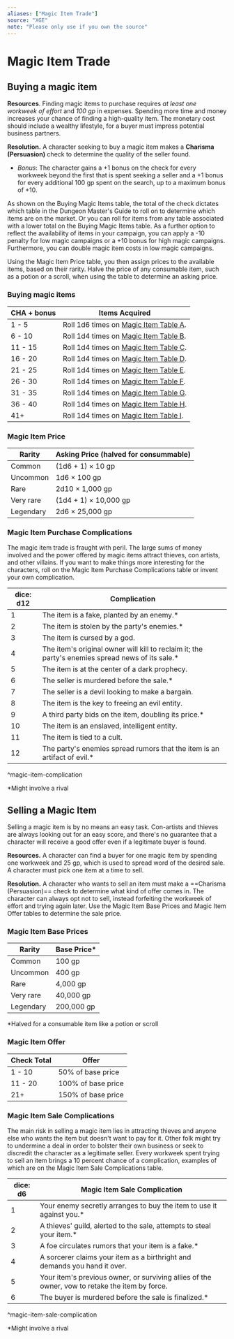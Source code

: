 ```yaml
---
aliases: ["Magic Item Trade"]
source: "XGE"
note: "Please only use if you own the source"
---
```

# Magic Item Trade

## Buying a magic item

**Resources**. Finding magic items to purchase requires *at least one workweek of effort* and *100 gp* in expenses. Spending more time and money increases your chance of finding a high-quality item. The monetary cost should include a wealthy lifestyle, for a buyer must impress potential business partners.

**Resolution.** A character seeking to buy a magic item makes a **Charisma (Persuasion)** check to determine the quality of the seller found. 
- *Bonus*: The character gains a +1 bonus on the check for every workweek beyond the first that is spent seeking a seller and a +1 bonus for every additional 100 gp spent on the search, up to a maximum bonus of +10.

As shown on the Buying Magic Items table, the total of the check dictates which table in the Dungeon Master's Guide to roll on to determine which items are on the market. Or you can roll for items from any table associated with a lower total on the Buying Magic Items table. As a further option to reflect the availability of items in your campaign, you can apply a -10 penalty for low magic campaigns or a +10 bonus for high magic campaigns. Furthermore, you can double magic item costs in low magic campaigns.

Using the Magic Item Price table, you then assign prices to the available items, based on their rarity. Halve the price of any consumable item, such as a potion or a scroll, when using the table to determine an asking price.

### Buying magic items

| CHA + bonus | Items Acquired |
| ----------- | ----------------- |
| 1 - 5   | Roll 1d6 times on [Magic Item Table A](magic-item-tables.md#Magic%20Item%20Table%20A). |
| 6 - 10  | Roll 1d4 times on [Magic Item Table B](magic-item-tables.md#Magic%20Item%20Table%20B). |
| 11 - 15 | Roll 1d4 times on [Magic Item Table C](magic-item-tables.md#Magic%20Item%20Table%20C). |
| 16 - 20 | Roll 1d4 times on [Magic Item Table D](magic-item-tables.md#Magic%20Item%20Table%20D). |
| 21 - 25 | Roll 1d4 times on [Magic Item Table E](magic-item-tables.md#Magic%20Item%20Table%20E). |
| 26 - 30 | Roll 1d4 times on [Magic Item Table F](magic-item-tables.md#Magic%20Item%20Table%20F). |
| 31 - 35 | Roll 1d4 times on [Magic Item Table G](magic-item-tables.md#Magic%20Item%20Table%20G). |
| 36 - 40 | Roll 1d4 times on [Magic Item Table H](magic-item-tables.md#Magic%20Item%20Table%20H). |
| 41+     | Roll 1d4 times on [Magic Item Table I](magic-item-tables.md#Magic%20Item%20Table%20I). |

### Magic Item Price

| Rarity      | Asking Price (halved for consummable) |
| ----------- | ----------------- |
| Common      | (1d6 + 1) × 10 gp |
| Uncommon    | 1d6 × 100 gp      |
| Rare        | 2d10 × 1,000 gp |
| Very rare   | (1d4 + 1) × 10,000 gp |
| Legendary   | 2d6 × 25,000 gp |

### Magic Item Purchase Complications

The magic item trade is fraught with peril. The large sums of money involved and the power offered by magic items attract thieves, con artists, and other villains. If you want to make things more interesting for the characters, roll on the Magic Item Purchase Complications table or invent your own complication.

| dice: d12 | Complication |
|-----------|-------------- |
| 1 | The item is a fake, planted by an enemy.* |
| 2 | The item is stolen by the party's enemies.* |
| 3 | The item is cursed by a god. |
| 4 | The item's original owner will kill to reclaim it; the party's enemies spread news of its sale.* |
| 5 | The item is at the center of a dark prophecy. |
| 6 | The seller is murdered before the sale.* |
| 7 | The seller is a devil looking to make a bargain. |
| 8 | The item is the key to freeing an evil entity. |
| 9 | A third party bids on the item, doubling its price.* |
| 10 | The item is an enslaved, intelligent entity. |
| 11 | The item is tied to a cult. |
| 12 | The party's enemies spread rumors that the item is an artifact of evil.* |
^magic-item-complication

*Might involve a rival


## Selling a Magic Item

Selling a magic item is by no means an easy task. Con-artists and thieves are always looking out for an easy score, and there's no guarantee that a character will receive a good offer even if a legitimate buyer is found.

**Resources.** A character can find a buyer for one magic item by spending one workweek and 25 gp, which is used to spread word of the desired sale. A character must pick one item at a time to sell.

**Resolution.** A character who wants to sell an item must make a ==Charisma (Persuasion)== check to determine what kind of offer comes in. The character can always opt not to sell, instead forfeiting the workweek of effort and trying again later. Use the Magic Item Base Prices and Magic Item Offer tables to determine the sale price.

### Magic Item Base Prices

| Rarity | Base Price* |
|--------|-------------|
| Common | 100 gp |
| Uncommon | 400 gp |
| Rare | 4,000 gp |
| Very rare | 40,000 gp |
| Legendary | 200,000 gp |

*Halved for a consumable item like a potion or scroll

### Magic Item Offer

| Check Total | Offer |
|-------------|-------|
| 1 - 10 | 50% of base price |
| 11 - 20 | 100% of base price |
| 21+ | 150% of base price |

### Magic Item Sale Complications

The main risk in selling a magic item lies in attracting thieves and anyone else who wants the item but doesn't want to pay for it. Other folk might try to undermine a deal in order to bolster their own business or seek to discredit the character as a legitimate seller. Every workweek spent trying to sell an item brings a 10 percent chance of a complication, examples of which are on the Magic Item Sale Complications table.

| dice: d6 | Magic Item Sale Complication |
|----------|--------------|
| 1 | Your enemy secretly arranges to buy the item to use it against you.* |
| 2 | A thieves' guild, alerted to the sale, attempts to steal your item.* |
| 3 | A foe circulates rumors that your item is a fake.* |
| 4 | A sorcerer claims your item as a birthright and demands you hand it over. |
| 5 | Your item's previous owner, or surviving allies of the owner, vow to retake the item by force. |
| 6 | The buyer is murdered before the sale is finalized.* |
^magic-item-sale-complication

*Might involve a rival
